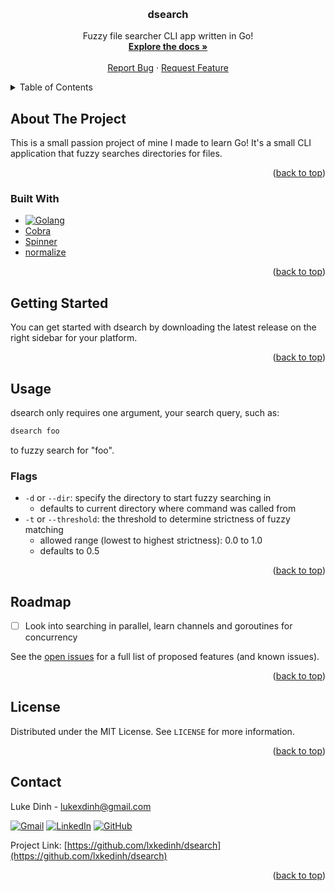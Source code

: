 <!-- Improved compatibility of back to top link: See: https://github.com/othneildrew/Best-README-Template/pull/73 -->

<a id="readme-top"></a>

<!-- PROJECT SHIELDS -->
<!--
*** I'm using markdown "reference style" links for readability.
*** Reference links are enclosed in brackets [ ] instead of parentheses ( ).
*** See the bottom of this document for the declaration of the reference variables
*** for contributors-url, forks-url, etc. This is an optional, concise syntax you may use.
*** https://www.markdownguide.org/basic-syntax/#reference-style-links
-->

<!-- PROJECT LOGO -->
<br />
<div align="center">
  <!-- <a href="https://github.com/lxkedinh/dsearch">
    <img src="images/logo.png" alt="Logo" width="80" height="80">
  </a> -->

<h3 align="center">dsearch</h3>

  <p align="center">
    Fuzzy file searcher CLI app written in Go!
    <br />
    <a href="https://github.com/lxkedinh/dsearch"><strong>Explore the docs »</strong></a>
    <br />
    <br />
    <!-- <a href="https://github.com/lxkedinh/dsearch">View Demo</a> -->
    <!-- · -->
    <a href="https://github.com/lxkedinh/dsearch/issues/new?labels=bug&template=bug-report---.md">Report Bug</a>
    ·
    <a href="https://github.com/lxkedinh/dsearch/issues/new?labels=enhancement&template=feature-request---.md">Request Feature</a>
  </p>
</div>

<!-- TABLE OF CONTENTS -->
<details>
  <summary>Table of Contents</summary>
  <ol>
    <li>
      <a href="#about-the-project">About The Project</a>
      <ul>
        <li><a href="#built-with">Built With</a></li>
      </ul>
    </li>
    <li>
      <a href="#getting-started">Getting Started</a>
      <!-- <ul>
        <li><a href="#prerequisites">Prerequisites</a></li>
        <li><a href="#installation">Installation</a></li>
      </ul> -->
    </li>
    <li><a href="#usage">Usage</a>
      <ul>
        <li><a href="#flags">Flags</a></li>
      </ul>
    </li>
    <li><a href="#roadmap">Roadmap</a></li>
    <!-- <li><a href="#contributing">Contributing</a></li> -->
    <li><a href="#license">License</a></li>
    <li><a href="#contact">Contact</a></li>
    <!-- <li><a href="#acknowledgments">Acknowledgments</a></li> -->
  </ol>
</details>

<!-- ABOUT THE PROJECT -->

## About The Project

<!-- [![Product Name Screen Shot][product-screenshot]](https://example.com) -->

This is a small passion project of mine I made to learn Go! It's a small CLI application that
fuzzy searches directories for files.

<p align="right">(<a href="#readme-top">back to top</a>)</p>

### Built With

- [![Golang][Go]][Go-url]
- [Cobra](https://cobra.dev/)
- [Spinner](https://github.com/briandowns/spinner)
- [normalize](https://github.com/avito-tech/normalize)

<p align="right">(<a href="#readme-top">back to top</a>)</p>

<!-- GETTING STARTED -->

## Getting Started

You can get started with dsearch by downloading the latest release on the right sidebar for your
platform.

<!-- ### Prerequisites

This is an example of how to list things you need to use the software and how to install them.

- npm
  ```sh
  npm install npm@latest -g
  ``` -->

<!-- 1. Get a free API Key at [https://example.com](https://example.com)
2. Clone the repo
   ```sh
   git clone https://github.com/lxkedinh/dsearch.git
   ```
3. Install NPM packages
   ```sh
   npm install
   ```
4. Enter your API in `config.js`
   ```js
   const API_KEY = "ENTER YOUR API";
   ``` -->

<p align="right">(<a href="#readme-top">back to top</a>)</p>

<!-- USAGE EXAMPLES -->

## Usage

dsearch only requires one argument, your search query, such as:

```sh
dsearch foo
```

to fuzzy search for "foo".

### Flags

- `-d` or `--dir`: specify the directory to start fuzzy searching in
  - defaults to current directory where command was called from
- `-t` or `--threshold`: the threshold to determine strictness of fuzzy matching
  - allowed range (lowest to highest strictness): 0.0 to 1.0
  - defaults to 0.5

<!-- _For more examples, please refer to the [Documentation](https://example.com)_ -->

<p align="right">(<a href="#readme-top">back to top</a>)</p>

<!-- ROADMAP -->

## Roadmap

- [ ] Look into searching in parallel, learn channels and goroutines for concurrency

See the [open issues](https://github.com/lxkedinh/dsearch/issues) for a full list of proposed features (and known issues).

<p align="right">(<a href="#readme-top">back to top</a>)</p>

<!-- CONTRIBUTING -->

<!-- ## Contributing

Contributions are what make the open source community such an amazing place to learn, inspire, and create. Any contributions you make are **greatly appreciated**.

If you have a suggestion that would make this better, please fork the repo and create a pull request. You can also simply open an issue with the tag "enhancement".
Don't forget to give the project a star! Thanks again!

1. Fork the Project
2. Create your Feature Branch (`git checkout -b feature/AmazingFeature`)
3. Commit your Changes (`git commit -m 'Add some AmazingFeature'`)
4. Push to the Branch (`git push origin feature/AmazingFeature`)
5. Open a Pull Request

<p align="right">(<a href="#readme-top">back to top</a>)</p> -->

<!-- LICENSE -->

## License

Distributed under the MIT License. See `LICENSE` for more information.

<p align="right">(<a href="#readme-top">back to top</a>)</p>

<!-- CONTACT -->

## Contact

Luke Dinh - lukexdinh@gmail.com

[![Gmail][gmail-shield]][gmail-url]
[![LinkedIn][linkedin-shield]][linkedin-url]
[![GitHub][github-shield]][github-url]

Project Link: [https://github.com/lxkedinh/dsearch](https://github.com/lxkedinh/dsearch)

<p align="right">(<a href="#readme-top">back to top</a>)</p>

<!-- ACKNOWLEDGMENTS -->

<!-- ## Acknowledgments

- []()
- []()
- []()

<p align="right">(<a href="#readme-top">back to top</a>)</p> -->

<!-- MARKDOWN LINKS & IMAGES -->
<!-- https://www.markdownguide.org/basic-syntax/#reference-style-links -->

[contributors-shield]: https://img.shields.io/github/contributors/lxkedinh/dsearch.svg?style=for-the-badge
[contributors-url]: https://github.com/lxkedinh/dsearch/graphs/contributors
[forks-shield]: https://img.shields.io/github/forks/lxkedinh/dsearch.svg?style=for-the-badge
[forks-url]: https://github.com/lxkedinh/dsearch/network/members
[stars-shield]: https://img.shields.io/github/stars/lxkedinh/dsearch.svg?style=for-the-badge
[stars-url]: https://github.com/lxkedinh/dsearch/stargazers
[issues-shield]: https://img.shields.io/github/issues/lxkedinh/dsearch.svg?style=for-the-badge
[issues-url]: https://github.com/lxkedinh/dsearch/issues
[license-shield]: https://img.shields.io/github/license/lxkedinh/dsearch.svg?style=for-the-badge
[license-url]: https://github.com/lxkedinh/dsearch/blob/master/LICENSE.txt
[linkedin-shield]: https://img.shields.io/badge/-LinkedIn-0A66C2.svg?style=for-the-badge&logo=linkedin
[linkedin-url]: https://linkedin.com/in/lxkedinh
[gmail-shield]: https://img.shields.io/badge/Gmail-EA4335?style=for-the-badge&logo=Gmail&logoColor=white&logoSize=auto
[gmail-url]: mailto:lukexdinh@gmail.com
[github-shield]: https://img.shields.io/badge/GitHub-181717?style=for-the-badge&logo=GitHub&logoColor=white&logoSize=auto
[github-url]: https://github.com/lxkedinh
[product-screenshot]: images/screenshot.png
[Go]: https://img.shields.io/badge/Go-00ADD8?style=for-the-badge&logo=Go&logoColor=white&logoSize=auto
[Go-url]: https://go.dev/
